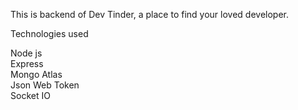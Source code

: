 

This is backend of Dev Tinder, a place to find your loved developer.

Technologies used <br>

Node js <br>
Express <br>
Mongo Atlas <br>
Json Web Token  <br>
Socket IO <br>


